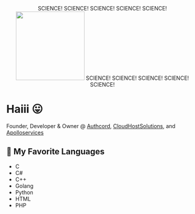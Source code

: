 <div id="header" align="center">
  SCIENCE!
  SCIENCE!
  SCIENCE!
  SCIENCE!
  SCIENCE! <img src="https://cdn.discordapp.com/attachments/1066513793854750862/1066860872959524925/image3.png" width="180"/>
  SCIENCE!
  SCIENCE!
  SCIENCE!
  SCIENCE!
  SCIENCE!
</div>


# Haiii 😛

Founder, Developer & Owner @ <a href="https://authcord.xyz">Authcord</a>, <a href="https://cloudhostsolutions.co">CloudHostSolutions</a>, and <a href="https://apolloservices.xyz">Apolloservices</a>

## 🐸 My Favorite Languages
- C
- C#
- C++
- Golang
- Python
- HTML 
- PHP

